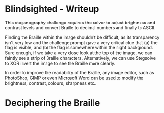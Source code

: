 # Blindsighted - Writeup

This steganography challenge requires the solver to adjust brightness and contrast levels and convert Braille to decimal numbers and finally to ASCII.

Finding the Braille within the image shouldn't be difficult, as its transparency isn't very low and the challenge prompt gave a very critical clue that (a) the flag is visible, and (b) the flag is somewhere within the night background.
Sure enough, if we take a very close look at the top of the image, we can faintly see a strip of Braille characters.
Alternatively, we can use Stegsolve to XOR invert the image to see the Braille more clearly.

In order to improve the readability of the Braille, any image editor, such as PhotoShop, GIMP or even Microsoft Word can be used to modify the brightness, contrast, colours, sharpness etc..

# Deciphering the Braille

